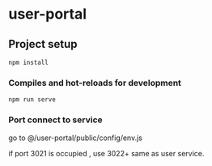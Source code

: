 # user-portal

## Project setup
```
npm install
```

### Compiles and hot-reloads for development
```
npm run serve
```
### Port connect to service 

go to @/user-portal/public/config/env.js

if port 3021 is occupied , use 3022+ same as user service.